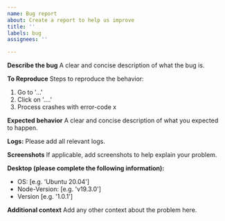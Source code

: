 ```yaml
---
name: Bug report
about: Create a report to help us improve
title: ''
labels: bug
assignees: ''

---
```


**Describe the bug**
A clear and concise description of what the bug is.

**To Reproduce**
Steps to reproduce the behavior:
1. Go to '...'
2. Click on '....'
3. Process crashes with error-code x

**Expected behavior**
A clear and concise description of what you expected to happen.

**Logs:**
Please add all relevant logs.

**Screenshots**
If applicable, add screenshots to help explain your problem.

**Desktop (please complete the following information):**
 - OS: [e.g. 'Ubuntu 20.04']
 - Node-Version: [e.g. 'v19.3.0']
 - Version [e.g. '1.0.1']


**Additional context**
Add any other context about the problem here.
